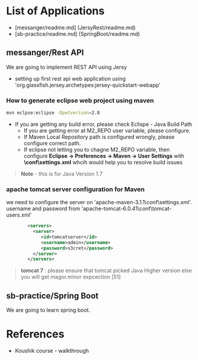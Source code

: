 # List of Applications
* [messanger/readme.md] (JersyRest/readme.md)
* [sb-practice/readme.md] (SpringBoot/readme.md)

## messanger/Rest API
We are going to implement REST API using Jersy

*  setting up first rest api web application using 'org.glassfish.jersey.archetypes:jersey-quickstart-webapp'
### How to generate eclipse web project using maven
```sh
mvn eclpse:eclipse -Dpwtverison=2.0
```

* If you are getting any build error, please check Eclispe - Java Build Path
  * If you are getting error at M2_REPO user variable, please configure.
  * If Maven Local Repository path is configured wrongly, please configure correct path.
  * If eclipse not letting you to chagne M2_REPO variable, then configure __Eclipse -> Preferences -> Maven -> User Settings__ with __<MavenInstallPath>\conf\settings.xml__ whcih would help you to resolve build issues

>  __Note__ - this is for Java Version 1.7

### apache tomcat server configuration for Maven
we need to configure the server on 'apache-maven-3.1.1\conf\settings.xml'.  username and password from 'apache-tomcat-6.0.41\conf\tomcat-users.xml'
```xml
        <servers>
          <server>
             <id>tomcatserver</id>
             <username>admin</username>
             <password>s3cret</password>
          </server>
        </servers>
```

> __tomcat 7__ : please ensure that tomcat picked Java Higher version else you will get magor.minor expcection [51]

## sb-practice/Spring Boot
We are going to learn spring boot.


# References
* Koushik course - walkthrough
